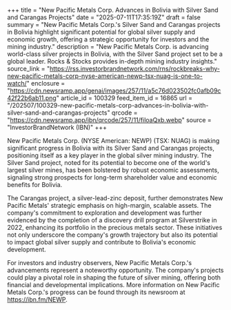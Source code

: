 +++
title = "New Pacific Metals Corp. Advances in Bolivia with Silver Sand and Carangas Projects"
date = "2025-07-11T17:35:19Z"
draft = false
summary = "New Pacific Metals Corp.'s Silver Sand and Carangas projects in Bolivia highlight significant potential for global silver supply and economic growth, offering a strategic opportunity for investors and the mining industry."
description = "New Pacific Metals Corp. is advancing world-class silver projects in Bolivia, with the Silver Sand project set to be a global leader. Rocks & Stocks provides in-depth mining industry insights."
source_link = "https://rss.investorbrandnetwork.com/rns/rockbreaks-why-new-pacific-metals-corp-nyse-american-newp-tsx-nuag-is-one-to-watch/"
enclosure = "https://cdn.newsramp.app/genai/images/257/11/a5c76d023502fc0afb09c42f22b6ab11.png"
article_id = 100329
feed_item_id = 16865
url = "/202507/100329-new-pacific-metals-corp-advances-in-bolivia-with-silver-sand-and-carangas-projects"
qrcode = "https://cdn.newsramp.app/ibn/qrcode/257/11/filoaQxb.webp"
source = "InvestorBrandNetwork (IBN)"
+++

<p>New Pacific Metals Corp. (NYSE American: NEWP) (TSX: NUAG) is making significant progress in Bolivia with its Silver Sand and Carangas projects, positioning itself as a key player in the global silver mining industry. The Silver Sand project, noted for its potential to become one of the world's largest silver mines, has been bolstered by robust economic assessments, signaling strong prospects for long-term shareholder value and economic benefits for Bolivia.</p><p>The Carangas project, a silver-lead-zinc deposit, further demonstrates New Pacific Metals' strategic emphasis on high-margin, scalable assets. The company's commitment to exploration and development was further evidenced by the completion of a discovery drill program at Silverstrike in 2022, enhancing its portfolio in the precious metals sector. These initiatives not only underscore the company's growth trajectory but also its potential to impact global silver supply and contribute to Bolivia's economic development.</p><p>For investors and industry observers, New Pacific Metals Corp.'s advancements represent a noteworthy opportunity. The company's projects could play a pivotal role in shaping the future of silver mining, offering both financial and developmental implications. More information on New Pacific Metals Corp.'s progress can be found through its newsroom at <a href='https://ibn.fm/NEWP' rel='nofollow' target='_blank'>https://ibn.fm/NEWP</a>.</p>
